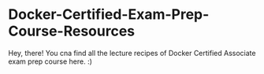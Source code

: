 # Docker-Certified-Exam-Prep-Course-Resources

Hey, there! You cna find all the lecture recipes of Docker Certified Associate exam prep course here. :)
